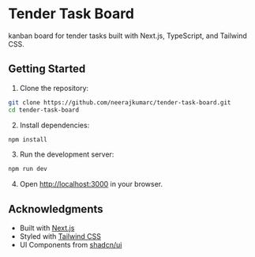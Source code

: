 # Tender Task Board

kanban board for tender tasks built with Next.js, TypeScript, and Tailwind CSS.

## Getting Started

1. Clone the repository:
```bash
git clone https://github.com/neerajkumarc/tender-task-board.git
cd tender-task-board
```

2. Install dependencies:
```bash
npm install
```

3. Run the development server:
```bash
npm run dev
```

4. Open [http://localhost:3000](http://localhost:3000) in your browser.

## Acknowledgments

- Built with [Next.js](https://nextjs.org/)
- Styled with [Tailwind CSS](https://tailwindcss.com/)
- UI Components from [shadcn/ui](https://ui.shadcn.com/)